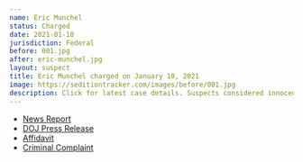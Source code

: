 ```yaml
---
name: Eric Munchel
status: Charged
date: 2021-01-10
jurisdiction: Federal
before: 001.jpg
after: eric-munchel.jpg
layout: suspect
title: Eric Munchel charged on January 10, 2021
image: https://seditiontracker.com/images/before/001.jpg
description: Click for latest case details. Suspects considered innocent until proven guilty.
---
```


- [News Report](https://fox17.com/news/local/suspected-tennessee-man-who-stormed-the-us-capitol-arrested)
- [DOJ Press Release](https://www.justice.gov/usao-dc/pr/two-men-charged-connection-events-us-capitol)
- [Affidavit](https://www.justice.gov/usao-dc/press-release/file/1352221/download)
- [Criminal Complaint](https://www.justice.gov/usao-dc/press-release/file/1352226/download)